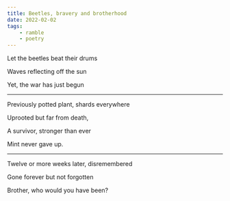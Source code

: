 ```yaml
---
title: Beetles, bravery and brotherhood
date: 2022-02-02
tags:
    - ramble
    - poetry
---
```

Let the beetles beat their drums

Waves reflecting off the sun

Yet, the war has just begun

----------------

Previously potted plant, shards everywhere

Uprooted but far from death,

A survivor, stronger than ever

Mint never gave up.

----------------

Twelve or more weeks later, disremembered

Gone forever but not forgotten

Brother, who would you have been?

